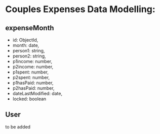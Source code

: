 # Couples Expenses Data Modelling:

## expenseMonth
- id: ObjectId,
- month: date,
- person1: string,
- person2: string,
- p1income: number,
- p2income: number,
- p1spent: number,
- p2spent: number,
- p1hasPaid: number,
- p2hasPaid: number,
- dateLastModified: date,
- locked: boolean

## User
to be added